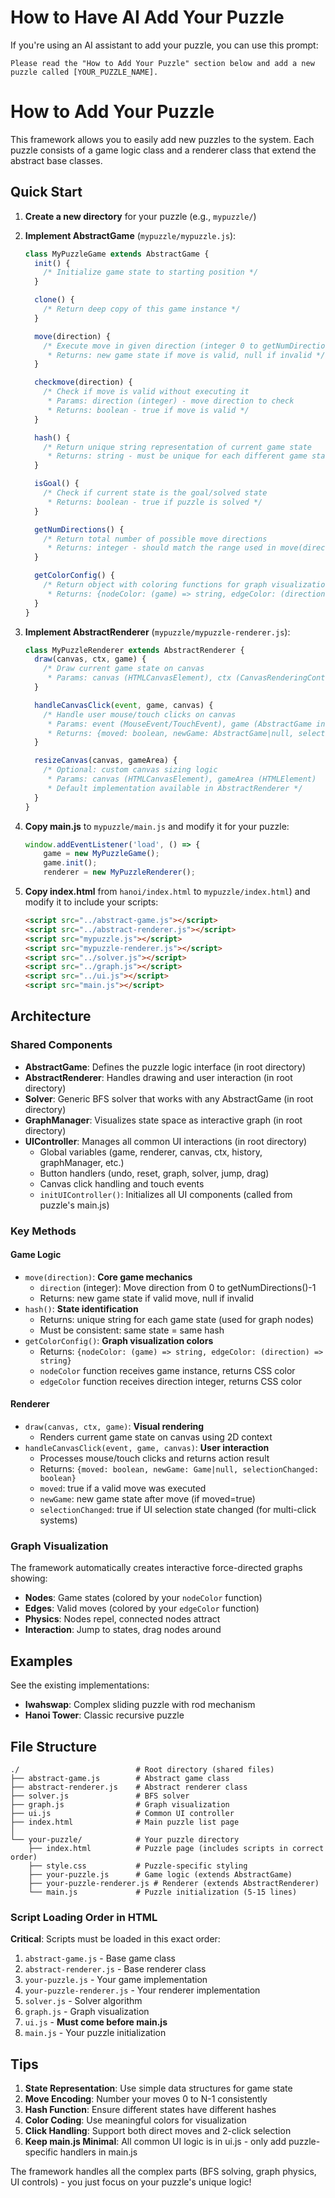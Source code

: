 # How to Have AI Add Your Puzzle

If you're using an AI assistant to add your puzzle, you can use this prompt:

```
Please read the "How to Add Your Puzzle" section below and add a new puzzle called [YOUR_PUZZLE_NAME].
```

# How to Add Your Puzzle

This framework allows you to easily add new puzzles to the system. Each puzzle consists of a game logic class and a renderer class that extend the abstract base classes.

## Quick Start

1. **Create a new directory** for your puzzle (e.g., `mypuzzle/`)

2. **Implement AbstractGame** (`mypuzzle/mypuzzle.js`):
   ```javascript
   class MyPuzzleGame extends AbstractGame {
     init() {
       /* Initialize game state to starting position */
     }

     clone() {
       /* Return deep copy of this game instance */
     }

     move(direction) {
       /* Execute move in given direction (integer 0 to getNumDirections()-1)
        * Returns: new game state if move is valid, null if invalid */
     }

     checkmove(direction) {
       /* Check if move is valid without executing it
        * Params: direction (integer) - move direction to check
        * Returns: boolean - true if move is valid */
     }

     hash() {
       /* Return unique string representation of current game state
        * Returns: string - must be unique for each different game state */
     }

     isGoal() {
       /* Check if current state is the goal/solved state
        * Returns: boolean - true if puzzle is solved */
     }

     getNumDirections() {
       /* Return total number of possible move directions
        * Returns: integer - should match the range used in move(direction) */
     }

     getColorConfig() {
       /* Return object with coloring functions for graph visualization
        * Returns: {nodeColor: (game) => string, edgeColor: (direction) => string} */
     }
   }
   ```

3. **Implement AbstractRenderer** (`mypuzzle/mypuzzle-renderer.js`):
   ```javascript
   class MyPuzzleRenderer extends AbstractRenderer {
     draw(canvas, ctx, game) {
       /* Draw current game state on canvas
        * Params: canvas (HTMLCanvasElement), ctx (CanvasRenderingContext2D), game (AbstractGame instance) */
     }

     handleCanvasClick(event, game, canvas) {
       /* Handle user mouse/touch clicks on canvas
        * Params: event (MouseEvent/TouchEvent), game (AbstractGame instance), canvas (HTMLCanvasElement)
        * Returns: {moved: boolean, newGame: AbstractGame|null, selectionChanged: boolean} */
     }

     resizeCanvas(canvas, gameArea) {
       /* Optional: custom canvas sizing logic
        * Params: canvas (HTMLCanvasElement), gameArea (HTMLElement)
        * Default implementation available in AbstractRenderer */
     }
   }
   ```

4. **Copy main.js** to `mypuzzle/main.js` and modify it for your puzzle:
   ```javascript
   window.addEventListener('load', () => {
       game = new MyPuzzleGame();
       game.init();
       renderer = new MyPuzzleRenderer();
   ```

5. **Copy index.html** from `hanoi/index.html` to `mypuzzle/index.html`) and modify it to include your scripts:
   ```html
   <script src="../abstract-game.js"></script>
   <script src="../abstract-renderer.js"></script>
   <script src="mypuzzle.js"></script>
   <script src="mypuzzle-renderer.js"></script>
   <script src="../solver.js"></script>
   <script src="../graph.js"></script>
   <script src="../ui.js"></script>
   <script src="main.js"></script>
   ```

## Architecture

### Shared Components

- **AbstractGame**: Defines the puzzle logic interface (in root directory)
- **AbstractRenderer**: Handles drawing and user interaction (in root directory)
- **Solver**: Generic BFS solver that works with any AbstractGame (in root directory)
- **GraphManager**: Visualizes state space as interactive graph (in root directory)
- **UIController**: Manages all common UI interactions (in root directory)
  - Global variables (game, renderer, canvas, ctx, history, graphManager, etc.)
  - Button handlers (undo, reset, graph, solver, jump, drag)
  - Canvas click handling and touch events
  - `initUIController()`: Initializes all UI components (called from puzzle's main.js)

### Key Methods

#### Game Logic
- `move(direction)`: **Core game mechanics**
  - `direction` (integer): Move direction from 0 to getNumDirections()-1
  - Returns: new game state if valid move, null if invalid
- `hash()`: **State identification**
  - Returns: unique string for each game state (used for graph nodes)
  - Must be consistent: same state = same hash
- `getColorConfig()`: **Graph visualization colors**
  - Returns: `{nodeColor: (game) => string, edgeColor: (direction) => string}`
  - `nodeColor` function receives game instance, returns CSS color
  - `edgeColor` function receives direction integer, returns CSS color

#### Renderer
- `draw(canvas, ctx, game)`: **Visual rendering**
  - Renders current game state on canvas using 2D context
- `handleCanvasClick(event, game, canvas)`: **User interaction**
  - Processes mouse/touch clicks and returns action result
  - Returns: `{moved: boolean, newGame: Game|null, selectionChanged: boolean}`
  - `moved`: true if a valid move was executed
  - `newGame`: new game state after move (if moved=true)
  - `selectionChanged`: true if UI selection state changed (for multi-click systems)

### Graph Visualization

The framework automatically creates interactive force-directed graphs showing:
- **Nodes**: Game states (colored by your `nodeColor` function)
- **Edges**: Valid moves (colored by your `edgeColor` function)
- **Physics**: Nodes repel, connected nodes attract
- **Interaction**: Jump to states, drag nodes around

## Examples

See the existing implementations:
- **Iwahswap**: Complex sliding puzzle with rod mechanism
- **Hanoi Tower**: Classic recursive puzzle

## File Structure

```
./                          # Root directory (shared files)
├── abstract-game.js        # Abstract game class
├── abstract-renderer.js    # Abstract renderer class
├── solver.js               # BFS solver
├── graph.js                # Graph visualization
├── ui.js                   # Common UI controller
├── index.html              # Main puzzle list page
│
└── your-puzzle/            # Your puzzle directory
    ├── index.html          # Puzzle page (includes scripts in correct order)
    ├── style.css           # Puzzle-specific styling
    ├── your-puzzle.js      # Game logic (extends AbstractGame)
    ├── your-puzzle-renderer.js # Renderer (extends AbstractRenderer)
    └── main.js             # Puzzle initialization (5-15 lines)
```

### Script Loading Order in HTML

**Critical**: Scripts must be loaded in this exact order:
1. `abstract-game.js` - Base game class
2. `abstract-renderer.js` - Base renderer class
3. `your-puzzle.js` - Your game implementation
4. `your-puzzle-renderer.js` - Your renderer implementation
5. `solver.js` - Solver algorithm
6. `graph.js` - Graph visualization
7. `ui.js` - **Must come before main.js**
8. `main.js` - Your puzzle initialization

## Tips

1. **State Representation**: Use simple data structures for game state
2. **Move Encoding**: Number your moves 0 to N-1 consistently
3. **Hash Function**: Ensure different states have different hashes
4. **Color Coding**: Use meaningful colors for visualization
5. **Click Handling**: Support both direct moves and 2-click selection
6. **Keep main.js Minimal**: All common UI logic is in ui.js - only add puzzle-specific handlers in main.js

The framework handles all the complex parts (BFS solving, graph physics, UI controls) - you just focus on your puzzle's unique logic!
